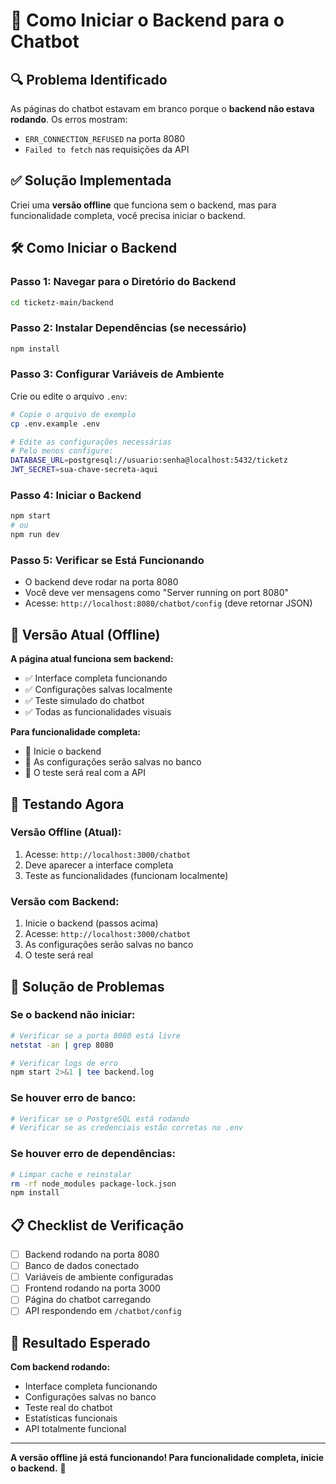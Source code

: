# 🚀 Como Iniciar o Backend para o Chatbot

## 🔍 Problema Identificado
As páginas do chatbot estavam em branco porque o **backend não estava rodando**. Os erros mostram:
- `ERR_CONNECTION_REFUSED` na porta 8080
- `Failed to fetch` nas requisições da API

## ✅ Solução Implementada
Criei uma **versão offline** que funciona sem o backend, mas para funcionalidade completa, você precisa iniciar o backend.

## 🛠️ Como Iniciar o Backend

### **Passo 1: Navegar para o Diretório do Backend**
```bash
cd ticketz-main/backend
```

### **Passo 2: Instalar Dependências (se necessário)**
```bash
npm install
```

### **Passo 3: Configurar Variáveis de Ambiente**
Crie ou edite o arquivo `.env`:
```bash
# Copie o arquivo de exemplo
cp .env.example .env

# Edite as configurações necessárias
# Pelo menos configure:
DATABASE_URL=postgresql://usuario:senha@localhost:5432/ticketz
JWT_SECRET=sua-chave-secreta-aqui
```

### **Passo 4: Iniciar o Backend**
```bash
npm start
# ou
npm run dev
```

### **Passo 5: Verificar se Está Funcionando**
- O backend deve rodar na porta 8080
- Você deve ver mensagens como "Server running on port 8080"
- Acesse: `http://localhost:8080/chatbot/config` (deve retornar JSON)

## 🎯 Versão Atual (Offline)

**A página atual funciona sem backend:**
- ✅ Interface completa funcionando
- ✅ Configurações salvas localmente
- ✅ Teste simulado do chatbot
- ✅ Todas as funcionalidades visuais

**Para funcionalidade completa:**
- 🔄 Inicie o backend
- 🔄 As configurações serão salvas no banco
- 🔄 O teste será real com a API

## 🧪 Testando Agora

### **Versão Offline (Atual):**
1. Acesse: `http://localhost:3000/chatbot`
2. Deve aparecer a interface completa
3. Teste as funcionalidades (funcionam localmente)

### **Versão com Backend:**
1. Inicie o backend (passos acima)
2. Acesse: `http://localhost:3000/chatbot`
3. As configurações serão salvas no banco
4. O teste será real

## 🔧 Solução de Problemas

### **Se o backend não iniciar:**
```bash
# Verificar se a porta 8080 está livre
netstat -an | grep 8080

# Verificar logs de erro
npm start 2>&1 | tee backend.log
```

### **Se houver erro de banco:**
```bash
# Verificar se o PostgreSQL está rodando
# Verificar se as credenciais estão corretas no .env
```

### **Se houver erro de dependências:**
```bash
# Limpar cache e reinstalar
rm -rf node_modules package-lock.json
npm install
```

## 📋 Checklist de Verificação

- [ ] Backend rodando na porta 8080
- [ ] Banco de dados conectado
- [ ] Variáveis de ambiente configuradas
- [ ] Frontend rodando na porta 3000
- [ ] Página do chatbot carregando
- [ ] API respondendo em `/chatbot/config`

## 🎉 Resultado Esperado

**Com backend rodando:**
- Interface completa funcionando
- Configurações salvas no banco
- Teste real do chatbot
- Estatísticas funcionais
- API totalmente funcional

---

**A versão offline já está funcionando! Para funcionalidade completa, inicie o backend.** 🚀


